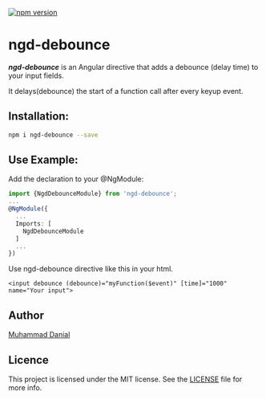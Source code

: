 [![npm version](https://badge.fury.io/js/ngd-debounce.svg)](https://www.npmjs.com/package/ngd-debounce)

# ngd-debounce

***ngd-debounce*** is an Angular directive that adds a debounce (delay time) to your input fields.

It delays(debounce) the start of a function call after every keyup event.

## Installation:

```bash
npm i ngd-debounce --save
```

## Use Example:

Add the declaration to your @NgModule:

```typescript
import {NgdDebounceModule} from 'ngd-debounce';
...
@NgModule({
  ...
  Imports: [
    NgdDebounceModule
  ]
  ...
})
```

Use ngd-debounce directive like this in your html.

```
<input debounce (debounce)="myFunction($event)" [time]="1000" name="Your input">
```

## Author

[Muhammad Danial](https://mdanial.firebaseapp.com/contact)

## Licence

This project is licensed under the MIT license. See the [LICENSE](LICENSE) file for more info.